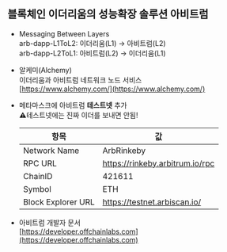 ## 블록체인 이더리움의 성능확장 솔루션 아비트럼

* Messaging Between Layers  
arb-dapp-L1ToL2: 이더리움(L1) → 아비트럼(L2)  
arb-dapp-L2ToL1: 아비트럼(L2) → 이더리움(L1)

* 알케미(Alchemy)  
이더리움과 아비트럼 네트워크 노드 서비스  
[https://www.alchemy.com/](https://www.alchemy.com/)

* 메타마스크에 아비트럼 <b>테스트넷</b> 추가  
⚠️테스트넷에는 진짜 이더를 보내면 안됨!  

  |항목|값|
  |---|---|
  | Network Name       | ArbRinkeby  |  
  | RPC URL            | https://rinkeby.arbitrum.io/rpc |  
  | ChainID            | 421611  |
  | Symbol             | ETH | 
  | Block Explorer URL | https://testnet.arbiscan.io/ |    
  
* 아비트럼 개발자 문서  
  [https://developer.offchainlabs.com](https://developer.offchainlabs.com)



